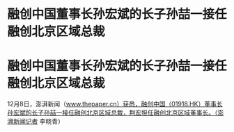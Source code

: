 # 融创中国董事长孙宏斌的长子孙喆一接任融创北京区域总裁

# 融创中国董事长孙宏斌的长子孙喆一接任融创北京区域总裁

12月8日，澎湃新闻（www.thepaper.cn）获悉，融创中国（01918.HK）董事长孙宏斌的长子孙喆一接任融创北京区域总裁，荆宏担任融创北京区域董事长。（澎湃新闻记者
李晓青）

